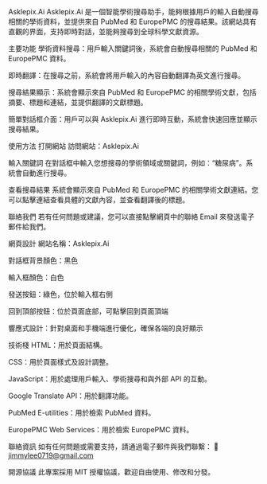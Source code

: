 Asklepix.Ai
Asklepix.Ai 是一個智能學術搜尋助手，能夠根據用戶的輸入自動搜尋相關的學術資料，並提供來自 PubMed 和 EuropePMC 的搜尋結果。該網站具有直觀的界面，支持即時對話，並能夠搜尋到全球科學文獻資源。

主要功能
學術資料搜尋：用戶輸入關鍵詞後，系統會自動搜尋相關的 PubMed 和 EuropePMC 資料。

即時翻譯：在搜尋之前，系統會將用戶輸入的內容自動翻譯為英文進行搜尋。

搜尋結果顯示：系統會顯示來自 PubMed 和 EuropePMC 的相關學術文獻，包括摘要、標題和連結，並提供翻譯的文獻標題。

簡單對話框介面：用戶可以與 Asklepix.Ai 進行即時互動，系統會快速回應並顯示搜尋結果。

使用方法
打開網站
訪問網站：Asklepix.Ai

輸入關鍵詞
在對話框中輸入您想搜尋的學術領域或關鍵詞，例如：“糖尿病”。系統會自動進行搜尋。

查看搜尋結果
系統會顯示來自 PubMed 和 EuropePMC 的相關學術文獻連結。您可以點擊連結查看具體的文獻內容，並查看翻譯後的標題。

聯絡我們
若有任何問題或建議，您可以直接點擊網頁中的聯絡 Email 來發送電子郵件給我們。

網頁設計
網站名稱：Asklepix.Ai

對話框背景顏色：黑色

輸入框顏色：白色

發送按鈕：綠色，位於輸入框右側

回到頂部按鈕：位於頁面底部，可點擊回到頁面頂端

響應式設計：針對桌面和手機端進行優化，確保各端的良好顯示

技術棧
HTML：用於頁面結構。

CSS：用於頁面樣式及設計調整。

JavaScript：用於處理用戶輸入、學術搜尋和與外部 API 的互動。

Google Translate API：用於翻譯功能。

PubMed E-utilities：用於檢索 PubMed 資料。

EuropePMC Web Services：用於檢索 EuropePMC 資料。

聯絡資訊
如有任何問題或需要支持，請通過電子郵件與我們聯繫：
📧 jimmylee0719@gmail.com

開源協議
此專案採用 MIT 授權協議，歡迎自由使用、修改和分發。

